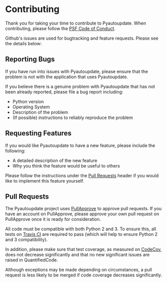 # Contributing
Thank you for taking your time to contribute to Pyautoupdate. When contributing, please follow the
[PSF Code of Conduct](https://www.python.org/psf/codeofconduct/).

Github's issues are used for bugtracking and feature requests. Please see the details below:

## Reporting Bugs
If you have run into issues with Pyautoupdate, please ensure that the problem is not with the application
that uses Pyautoupdate.

If you believe there is a genuine problem with Pyautoupdate that has not been already reported, please file a bug report including:
 - Python version
 - Operating System
 - Description of the problem
 - (If possible) instructions to reliably reproduce the problem

## Requesting Features
If you would like Pyautoupdate to have a new feature, please include the following:
 - A detailed description of the new feature
 - Why you think the feature would be useful to others

Please follow the instructions under the [Pull Requests](#pull-requests) header if you would like to implement this feature yourself.

## Pull Requests
The Pyautoupdate project uses [PullApprove](https://pullapprove.com/) to approve pull requests.
If you have an account on PullApprove, please approve your own pull request on PullApprove once it is ready for consideration.

All code must be compatible with both Python 2 and 3. To ensure this, all tests on [Travis CI](https://travis-ci.org/) are required to
pass (which will help to ensure Python 2 and 3 compatibility).

In addition, please make sure that test coverage, as measured on [CodeCov](https://codecov.io/),
does not decrease significantly and that no new significant issues are raised in QuantifiedCode.

Although exceptions may be made depending on circumstances, a pull request is less likely to be merged if code coverage
decreases significantly.
